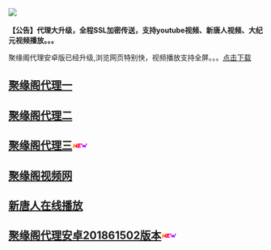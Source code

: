 ![](https://raw.githubusercontent.com/hao369/a/master/j.jpg)

**【公告】代理大升级，全程SSL加密传送，支持youtube视频、新唐人视频、大纪元视频播放。。。**

聚缘阁代理安卓版已经升级,浏览网页特别快，视频播放支持全屏。。。[点击下载](https://github.com/dtw9/9/raw/master/201861502.apk)


##  [聚缘阁代理一]( https://jyg-2.github.io/jyg/)

##  [聚缘阁代理二]( https://dtw9.github.io/jyg/)

##  [聚缘阁代理三]( https://jyg-1.github.io/jyg/)![](https://raw.githubusercontent.com/jyg-1/jyg/master/new.gif)



##  [聚缘阁视频网](https://xtr-tv.github.io/tv/)

##  [新唐人在线播放](https://xtr-tv.github.io/tv/xtr.html)

##  [聚缘阁代理安卓201861502版本](https://github.com/dtw9/9/raw/master/201861502.apk)![](https://raw.githubusercontent.com/jyg-1/jyg/master/new.gif)



